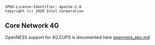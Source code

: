 ```text
SPDX-License-Identifier: Apache-2.0
Copyright (c) 2020 Intel Corporation
```

## Core Network 4G
OpenNESS support for 4G CUPS is documented here [openness_epc.md](https://github.com/open-ness/specs/blob/master/doc/core-network/openness_epc.md)
